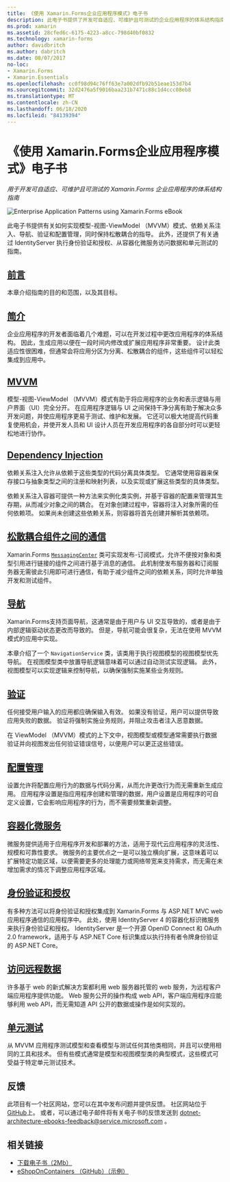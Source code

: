 ```yaml
---
title: 《使用 Xamarin.Forms企业应用程序模式》电子书
description: 此电子书提供了开发可自适应、可维护且可测试的企业应用程序的体系结构指南 Xamarin.Forms 。
ms.prod: xamarin
ms.assetid: 28cfed6c-6175-4223-a8cc-798d40bf0832
ms.technology: xamarin-forms
author: davidbritch
ms.author: dabritch
ms.date: 08/07/2017
no-loc:
- Xamarin.Forms
- Xamarin.Essentials
ms.openlocfilehash: cc0f98d94c76ff63e7a002dfb92b51eae153d7b4
ms.sourcegitcommit: 32d2476a5f9016baa231b7471c88c1d4ccc08eb8
ms.translationtype: MT
ms.contentlocale: zh-CN
ms.lasthandoff: 06/18/2020
ms.locfileid: "84139394"
---
```

# <a name="enterprise-application-patterns-using-xamarinforms-ebook"></a>《使用 Xamarin.Forms企业应用程序模式》电子书

_用于开发可自适应、可维护且可测试的 Xamarin.Forms 企业应用程序的体系结构指南_

![](images/cover-sml.png "Enterprise Application Patterns using Xamarin.Forms eBook")

此电子书提供有关如何实现模型-视图-ViewModel （MVVM）模式、依赖关系注入、导航、验证和配置管理，同时保持松散耦合的指导。 此外，还提供了有关通过 IdentityServer 执行身份验证和授权、从容器化微服务访问数据和单元测试的指南。

## <a name="preface"></a>[前言](preface.md)

本章介绍指南的目的和范围，以及其目标。

## <a name="introduction"></a>[简介](introduction.md)

企业应用程序的开发者面临着几个难题，可以在开发过程中更改应用程序的体系结构。 因此，生成应用以便在一段时间内修改或扩展应用程序非常重要。 设计此类适应性很困难，但通常会将应用分区为分离、松散耦合的组件，这些组件可以轻松集成到应用中。

## <a name="mvvm"></a>[MVVM](mvvm.md)

模型-视图-ViewModel （MVVM）模式有助于将应用程序的业务和表示逻辑与用户界面（UI）完全分开。 在应用程序逻辑与 UI 之间保持干净分离有助于解决众多开发问题，并使应用程序更易于测试、维护和发展。 它还可以极大地提高代码重复使用机会，并使开发人员和 UI 设计人员在开发应用程序的各自部分时可以更轻松地进行协作。

## <a name="dependency-injection"></a>[Dependency Injection](dependency-injection.md)

依赖关系注入允许从依赖于这些类型的代码分离具体类型。 它通常使用容器来保存接口与抽象类型之间的注册和映射列表，以及实现或扩展这些类型的具体类型。

依赖关系注入容器可提供一种方法来实例化类实例，并基于容器的配置来管理其生存期，从而减少对象之间的耦合。 在对象创建过程中，容器将注入对象所需的任何依赖项。 如果尚未创建这些依赖关系，则容器将首先创建并解析其依赖项。

## <a name="communicating-between-loosely-coupled-components"></a>[松散耦合组件之间的通信](communicating-between-loosely-coupled-components.md)

Xamarin.Forms [`MessagingCenter`](xref:Xamarin.Forms.MessagingCenter) 类可实现发布-订阅模式，允许不便按对象和类型引用进行链接的组件之间进行基于消息的通信。 此机制使发布服务器和订阅服务器无需彼此引用即可进行通信，有助于减少组件之间的依赖关系，同时允许单独开发和测试组件。

## <a name="navigation"></a>[导航](navigation.md)

Xamarin.Forms支持页面导航，这通常是由于用户与 UI 交互导致的，或者是由于内部逻辑驱动状态更改而导致的。 但是，导航可能会很复杂，无法在使用 MVVM 模式的应用中实现。

本章介绍了一个 `NavigationService` 类，该类用于执行视图模型的视图模型优先导航。 在视图模型类中放置导航逻辑意味着可以通过自动测试实现逻辑。 此外，视图模型可以实现逻辑来控制导航，以确保强制实施某些业务规则。

## <a name="validation"></a>[验证](validation.md)

任何接受用户输入的应用都应确保输入有效。 如果没有验证，用户可以提供导致应用失败的数据。 验证将强制实施业务规则，并阻止攻击者注入恶意数据。

在 ViewModel （MVVM）模式的上下文中，视图模型或模型通常需要执行数据验证并向视图发出任何验证错误信号，以便用户可以更正这些错误。

## <a name="configuration-management"></a>[配置管理](configuration-management.md)

设置允许将配置应用行为的数据与代码分离，从而允许更改行为而无需重新生成应用。 应用程序设置是指应用程序创建和管理的数据，用户设置是应用程序的可自定义设置，它会影响应用程序的行为，而不需要频繁重新调整。

## <a name="containerized-microservices"></a>[容器化微服务](containerized-microservices.md)

微服务提供适用于应用程序开发和部署的方法，适用于现代云应用程序的灵活性、规模和可靠性要求。 微服务的主要优点之一是可以独立横向扩展，这意味着可以扩展特定功能区域，以便需要更多的处理能力或网络带宽来支持需求，而无需在未增加需求的情况下调整应用程序区域。

## <a name="authentication-and-authorization"></a>[身份验证和授权](authentication-and-authorization.md)

有多种方法可以将身份验证和授权集成到 Xamarin.Forms 与 ASP.NET MVC web 应用程序通信的应用程序中。 此处，使用 IdentityServer 4 的容器化标识微服务来执行身份验证和授权。 IdentityServer 是一个开源 OpenID Connect 和 OAuth 2.0 framework，适用于与 ASP.NET Core 标识集成以执行持有者令牌身份验证的 ASP.NET Core。

## <a name="accessing-remote-data"></a>[访问远程数据](accessing-remote-data.md)

许多基于 web 的新式解决方案都利用 web 服务器托管的 web 服务，为远程客户端应用程序提供功能。 Web 服务公开的操作构成 web API，客户端应用程序应能够利用 web API，而无需知道 API 公开的数据或操作是如何实现的。

## <a name="unit-testing"></a>[单元测试](unit-testing.md)

从 MVVM 应用程序测试模型和查看模型与测试任何其他类相同，并且可以使用相同的工具和技术。 但有些模式通常是模型和视图模型类的典型模式，这些模式可受益于特定单元测试技术。

## <a name="feedback"></a>反馈

此项目有一个社区网站，您可以在其中发布问题并提供反馈。 社区网站位于[GitHub](https://github.com/dotnet-architecture/eShopOnContainers)上。 或者，可以通过电子邮件将有关电子书的反馈发送到 [dotnet-architecture-ebooks-feedback@service.microsoft.com](mailto:dotnet-architecture-ebooks-feedback@service.microsoft.com) 。

## <a name="related-links"></a>相关链接

- [下载电子书（2Mb）](https://aka.ms/xamarinpatternsebook)
- [eShopOnContainers （GitHub）（示例）](https://github.com/dotnet-architecture/eShopOnContainers)
